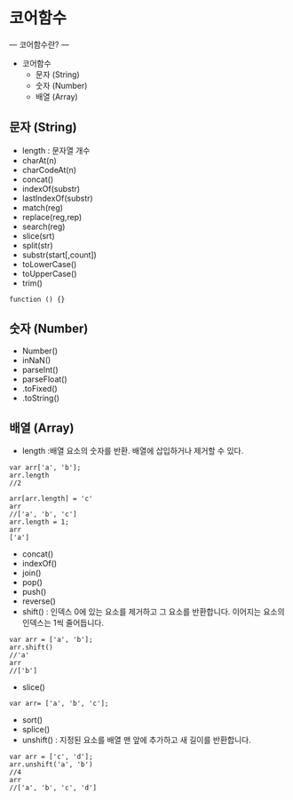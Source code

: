# 코어함수
 —
 코어함수란?
 —
- 코어함수
    - 문자 (String)
    - 숫자 (Number)
    - 배열 (Array)

## 문자 (String)
  - length : 문자열 개수
  - charAt(n)
  - charCodeAt(n)
  - concat()
  - indexOf(substr)
  - lastIndexOf(substr)
  - match(reg)
  - replace(reg,rep)
  - search(reg)
  - slice(srt)
  - split(str)
  - substr(start[,count])
  - toLowerCase()
  - toUpperCase()
  - trim()

 ```
 function () {}
 ```

## 숫자 (Number)
  - Number()
  - inNaN()
  - parseInt()
  - parseFloat()
  - .toFixed()
  - .toString()


## 배열 (Array)
  - length :배열 요소의 숫자를 반환. 배열에 삽입하거나 제거할 수 있다.
  ```
  var arr['a', 'b'];
  arr.length
  //2

  arr[arr.length] = 'c'
  arr
  //['a', 'b', 'c']
  arr.length = 1;
  arr
  ['a']
  ```
  - concat()
  - indexOf()
  - join()
  - pop()
  - push()
  - reverse()
  - shift() : 인덱스 0에 있는 요소를 제거하고 그 요소를 반환합니다. 이어지는 요소의 인덱스는 1씩 줄어듭니다.
  ```
  var arr = ['a', 'b'];
  arr.shift()
  //'a'
  arr
  //['b']
  ```
  - slice()
  ```
  var arr= ['a', 'b', 'c'];
  ```
  - sort()
  - splice()
  - unshift() : 지정된 요소를 배열 맨 앞에 추가하고 새 길이를 반환합니다.
  ```
  var arr = ['c', 'd'];
  arr.unshift('a', 'b')
  //4
  arr
  //['a', 'b', 'c', 'd']
  ```